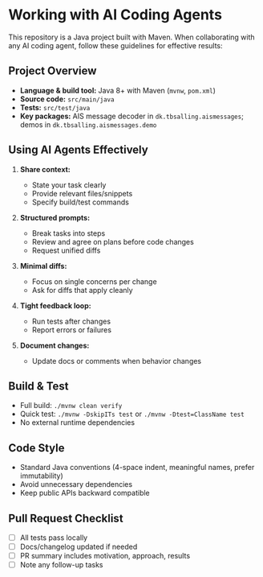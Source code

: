 # Working with AI Coding Agents

This repository is a Java project built with Maven. When collaborating with any AI coding agent, follow these guidelines for effective results:

## Project Overview

- **Language & build tool:** Java 8+ with Maven (`mvnw`, `pom.xml`)
- **Source code:** `src/main/java`
- **Tests:** `src/test/java`
- **Key packages:** AIS message decoder in `dk.tbsalling.aismessages`; demos in `dk.tbsalling.aismessages.demo`

## Using AI Agents Effectively

1. **Share context:**  
   - State your task clearly  
   - Provide relevant files/snippets  
   - Specify build/test commands

2. **Structured prompts:**  
   - Break tasks into steps  
   - Review and agree on plans before code changes  
   - Request unified diffs

3. **Minimal diffs:**  
   - Focus on single concerns per change  
   - Ask for diffs that apply cleanly

4. **Tight feedback loop:**  
   - Run tests after changes  
   - Report errors or failures

5. **Document changes:**  
   - Update docs or comments when behavior changes

## Build & Test

- Full build: `./mvnw clean verify`
- Quick test: `./mvnw -DskipITs test` or `./mvnw -Dtest=ClassName test`
- No external runtime dependencies

## Code Style

- Standard Java conventions (4-space indent, meaningful names, prefer immutability)
- Avoid unnecessary dependencies
- Keep public APIs backward compatible

## Pull Request Checklist

- [ ] All tests pass locally
- [ ] Docs/changelog updated if needed
- [ ] PR summary includes motivation, approach, results
- [ ] Note any follow-up tasks
